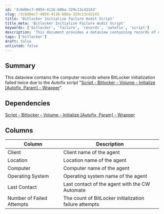 ```yaml
---
id: '3c6d0ec7-4954-4116-b8ba-329c13cd2143'
slug: /3c6d0ec7-4954-4116-b8ba-329c13cd2143
title: 'Bitlocker Initialize Failure Audit Script'
title_meta: 'Bitlocker Initialize Failure Audit Script'
keywords: ['bitlocker', 'failure', 'records', 'autofix', 'script']
description: 'This document provides a dataview containing records of computers where BitLocker initialization failed twice due to issues encountered by the Autofix script. It outlines the relevant dependencies and details about each computer, including client name, location, operating system, and the number of failed attempts.'
tags: ['bitlocker']
draft: false
unlisted: false
---
```


## Summary

This dataview contains the computer records where BitLocker initialization failed twice due to the Autofix script "[Script - Bitlocker - Volume - Initialize [Autofix, Param] - Wrapper](/docs/85513764-8240-40fb-be86-7be910ea62cf)".

## Dependencies

[Script - Bitlocker - Volume - Initialize [Autofix, Param] - Wrapper](/docs/85513764-8240-40fb-be86-7be910ea62cf)

## Columns

| Column                     | Description                                           |
|---------------------------|-------------------------------------------------------|
| Client                    | Client name of the agent                              |
| Location                  | Location name of the agent                            |
| Computer                  | Computer name of the agent                            |
| Operating System          | Operating system name of the agent                    |
| Last Contact              | Last contact of the agent with the CW Automate       |
| Number of Failed Attempts  | The count of BitLocker initialization failure attempts |
